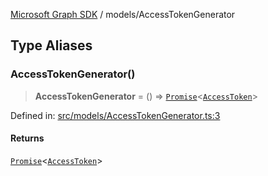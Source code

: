 [Microsoft Graph SDK](../modules.md) / models/AccessTokenGenerator

## Type Aliases

### AccessTokenGenerator()

> **AccessTokenGenerator** = () => [`Promise`](https://developer.mozilla.org/docs/Web/JavaScript/Reference/Global_Objects/Promise)\<[`AccessToken`](AccessToken.md#accesstoken)\>

Defined in: [src/models/AccessTokenGenerator.ts:3](https://github.com/Future-Secure-AI/microsoft-graph/blob/6f587d043e8277194e9b2feca914ab2cba9d258d/src/models/AccessTokenGenerator.ts#L3)

#### Returns

[`Promise`](https://developer.mozilla.org/docs/Web/JavaScript/Reference/Global_Objects/Promise)\<[`AccessToken`](AccessToken.md#accesstoken)\>
